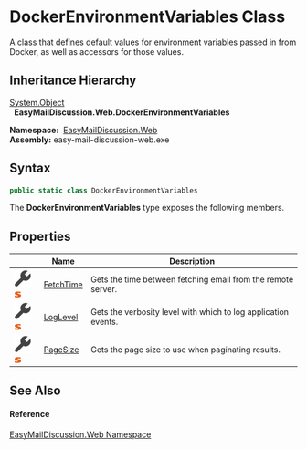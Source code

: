 DockerEnvironmentVariables Class
================================
A class that defines default values for environment variables passed in from Docker, as well as accessors for those values.


Inheritance Hierarchy
---------------------
[System.Object][1]  
  **EasyMailDiscussion.Web.DockerEnvironmentVariables**  

  **Namespace:**  [EasyMailDiscussion.Web][2]  
  **Assembly:** easy-mail-discussion-web.exe

Syntax
------

```csharp
public static class DockerEnvironmentVariables
```

The **DockerEnvironmentVariables** type exposes the following members.


Properties
----------

|                                    | Name           | Description                                                    |
| ---------------------------------- | -------------- | -------------------------------------------------------------- |
| ![Public property]![Static member] | [FetchTime][3] | Gets the time between fetching email from the remote server.   |
| ![Public property]![Static member] | [LogLevel][4]  | Gets the verbosity level with which to log application events. |
| ![Public property]![Static member] | [PageSize][5]  | Gets the page size to use when paginating results.             |


See Also
--------

#### Reference
[EasyMailDiscussion.Web Namespace][2]  

[1]: https://docs.microsoft.com/dotnet/api/system.object
[2]: ../README.md
[3]: FetchTime.md
[4]: LogLevel.md
[5]: PageSize.md
[Public property]: ../../icons/pubproperty.svg "Public property"
[Static member]: ../../icons/static.gif "Static member"